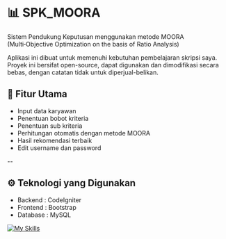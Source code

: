 # 📊 SPK_MOORA

Sistem Pendukung Keputusan menggunakan metode MOORA (Multi‑Objective Optimization on the basis of Ratio Analysis)

Aplikasi ini dibuat untuk memenuhi kebutuhan pembelajaran skripsi saya. Proyek ini bersifat open-source, dapat digunakan dan dimodifikasi secara bebas, dengan catatan tidak untuk diperjual-belikan.

## 📌 Fitur Utama
- Input data karyawan
- Penentuan bobot kriteria
- Penentuan sub kriteria
- Perhitungan otomatis dengan metode MOORA
- Hasil rekomendasi terbaik
- Edit username dan password

--

## ⚙️ Teknologi yang Digunakan
- Backend : CodeIgniter
- Frontend : Bootstrap
- Database : MySQL

[![My Skills](https://skillicons.dev/icons?i=html,css,js,php,bootstrap)](https://skillicons.dev)

